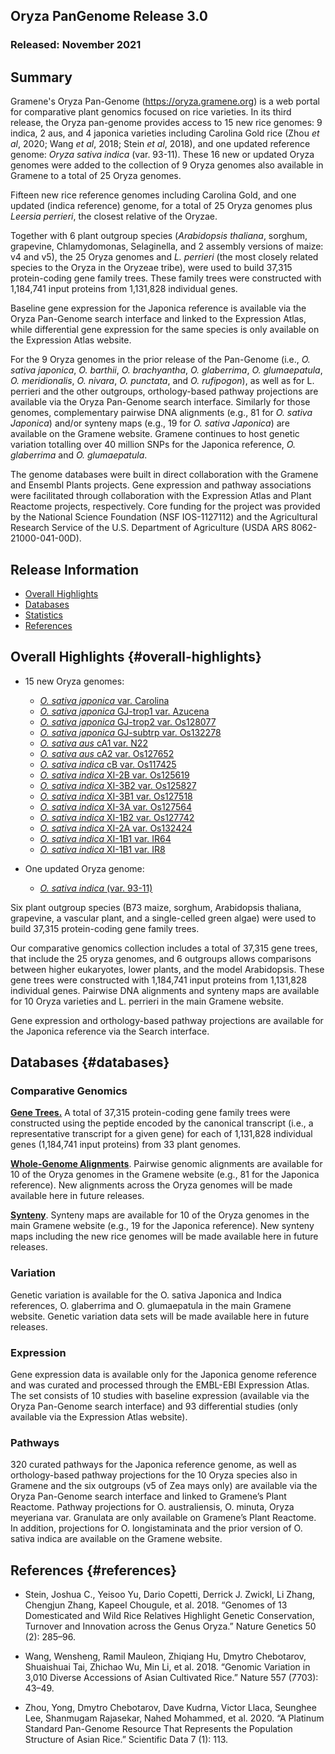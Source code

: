 ## Oryza PanGenome Release 3.0
### Released: November 2021
## Summary

Gramene's Oryza Pan-Genome (https://oryza.gramene.org) is a web portal for comparative plant genomics focused on rice varieties. In its third release, the Oryza pan-genome provides access to 15 new rice genomes: 9 indica, 2 aus, and 4 japonica varieties including Carolina Gold rice (Zhou _et al_, 2020; Wang _et al_, 2018; Stein _et al_, 2018), and one updated reference genome: _Oryza sativa indica_ (var. 93-11). These 16 new or updated Oryza genomes were added to the collection of 9 Oryza genomes also available in Gramene to a total of 25 Oryza genomes.

Fifteen new rice reference genomes including Carolina Gold, and one updated (indica reference) genome, for a total of 25 Oryza genomes plus _Leersia perrieri_, the closest relative of the Oryzae.

Together with 6 plant outgroup species (_Arabidopsis thaliana_, sorghum, grapevine, Chlamydomonas, Selaginella, and 2 assembly versions of maize: v4 and v5), the 25 Oryza genomes and _L. perrieri_ (the most closely related species to the Oryza in the Oryzeae tribe), were used to build 37,315 protein-coding gene family trees. These family trees were constructed with 1,184,741 input proteins from 1,131,828 individual genes.

Baseline gene expression for the Japonica reference is available via the Oryza Pan-Genome search interface and linked to the Expression Atlas, while differential gene expression for the same species is only available on the Expression Atlas website.

For the 9 Oryza genomes in the prior release of the Pan-Genome (i.e., _O. sativa japonica_, _O. barthii_, _O. brachyantha_, _O. glaberrima_, _O. glumaepatula_, _O. meridionalis_, _O. nivara_, _O. punctata_, and _O. rufipogon_), as well as for L. perrieri and the other outgroups, orthology-based pathway projections are available via the Oryza Pan-Genome search interface. Similarly for those genomes, complementary pairwise DNA alignments (e.g., 81 for _O. sativa Japonica_) and/or synteny maps (e.g., 19 for _O. sativa Japonica_) are available on the Gramene website. Gramene continues to host genetic variation totalling over 40 million SNPs for the Japonica reference, _O. glaberrima_ and _O. glumaepatula_.

The genome databases were built in direct collaboration with the Gramene and Ensembl Plants projects. Gene expression and pathway associations were facilitated through collaboration with the Expression Atlas and Plant Reactome projects, respectively. Core funding for the project was provided by the National Science Foundation (NSF IOS-1127112) and the Agricultural Research Service of the U.S. Department of Agriculture (USDA ARS 8062-21000-041-00D).  

## Release Information
- [Overall Highlights](#overall-highlights)
- [Databases](#databases)
- [Statistics](#statistics)
- [References](#references)

## Overall Highlights {#overall-highlights}

- 15 new Oryza genomes:

  - [_O. sativa japonica_ var. Carolina](https://oryza-ensembl.gramene.org/Oryza_carolina)
  - [_O. sativa japonica_ GJ-trop1 var. Azucena](https://oryza-ensembl.gramene.org/Oryza_sativaazucena)
  - [_O. sativa japonica_ GJ-trop2 var. Os128077](https://oryza-ensembl.gramene.org/Oryza_sativa128077)
  - [_O. sativa japonica_ GJ-subtrp var. Os132278](https://oryza-ensembl.gramene.org/Oryza_sativa132278)
  - [_O. sativa aus_ cA1 var. N22](https://oryza-ensembl.gramene.org/Oryza_aus)
  - [_O. sativa aus_ cA2 var. Os127652](https://oryza-ensembl.gramene.org/Oryza_sativa127652)
  - [_O. sativa indica_ cB var. Os117425](https://oryza-ensembl.gramene.org/Oryza_sativa117425)
  - [_O. sativa indica_ XI-2B var. Os125619](https://oryza-ensembl.gramene.org/Oryza_sativa125619)
  - [_O. sativa indica_ XI-3B2 var. Os125827](https://oryza-ensembl.gramene.org/Oryza_sativa125827)
  - [_O. sativa indica_ XI-3B1 var. Os127518](https://oryza-ensembl.gramene.org/Oryza_sativa127518)
  - [_O. sativa indica_ XI-3A var. Os127564](https://oryza-ensembl.gramene.org/Oryza_sativa127564)
  - [_O. sativa indica_ XI-1B2 var. Os127742](https://oryza-ensembl.gramene.org/Oryza_sativa127742)
  - [_O. sativa indica_ XI-2A var. Os132424](https://oryza-ensembl.gramene.org/Oryza_sativa132424)
  - [_O. sativa indica_ XI-1B1 var. IR64](https://oryza-ensembl.gramene.org/Oryza_sativair64)
  - [_O. sativa indica_ XI-1B1 var. IR8](https://oryza-ensembl.gramene.org/Oryza_sativair8)


- One updated Oryza genome: 

  - [_O. sativa indica_ (var. 93-11)](https://oryza-ensembl.gramene.org/Oryza_indica)


Six plant outgroup species (B73 maize, sorghum, Arabidopsis thaliana, grapevine, a vascular plant, and a single-celled green algae) were used to build 37,315 protein-coding gene family trees.

Our comparative genomics collection includes a total of 37,315 gene trees, that include the 25 oryza genomes, and 6 outgroups allows comparisons between higher eukaryotes, lower plants, and the model Arabidopsis. These gene trees were constructed with 1,184,741 input proteins from 1,131,828 individual genes. Pairwise DNA alignments and synteny maps are available for 10 Oryza varieties and L. perrieri in the main Gramene website.

Gene expression and orthology-based pathway projections are available for the Japonica reference via the Search interface.

## Databases {#databases}
### Comparative Genomics

[**Gene Trees.**](https://oryza-ensembl.gramene.org/prot_tree_stats.html) A total of 37,315 protein-coding gene family trees were constructed using the peptide encoded by the canonical transcript (i.e., a representative transcript for a given gene) for each of 1,131,828 individual genes (1,184,741 input proteins) from 33 plant genomes.

[**Whole-Genome Alignments**](https://oryza-ensembl.gramene.org/compara_analyses.html). Pairwise genomic alignments are available for 10 of the Oryza genomes in the Gramene website (e.g., 81 for the Japonica reference). New alignments across the Oryza genomes will be made available here in future releases.

[**Synteny**](https://oryza-ensembl.gramene.org/compara_analyses.html). Synteny maps are available for 10 of the Oryza genomes in the main Gramene website (e.g., 19 for the Japonica reference). New synteny maps including the new rice genomes will be made available here in future releases.

### Variation

Genetic variation is available for the O. sativa Japonica and Indica references, O. glaberrima and O. glumaepatula in the main Gramene website. Genetic variation data sets will be made available here in future releases.

### Expression

Gene expression data is available only for the Japonica genome reference and was curated and processed through the EMBL-EBI Expression Atlas. The set consists of 10 studies with baseline expression (available via the Oryza Pan-Genome search interface) and 93 differential studies (only available via the Expression Atlas website).

### Pathways

320 curated pathways for the Japonica reference genome, as well as orthology-based pathway projections for the 10 Oryza species also in Gramene and the six outgroups (v5 of Zea mays only) are available via the Oryza Pan-Genome search interface and linked to Gramene’s Plant Reactome. Pathway projections for O. australiensis, O. minuta, Oryza meyeriana var. Granulata are only available on Gramene’s Plant Reactome. In addition, projections for O. longistaminata and the prior version of O. sativa indica are available on the Gramene website.

## References {#references}

- Stein, Joshua C., Yeisoo Yu, Dario Copetti, Derrick J. Zwickl, Li Zhang, Chengjun Zhang, Kapeel Chougule, et al. 2018. “Genomes of 13 Domesticated and Wild Rice Relatives Highlight Genetic Conservation, Turnover and Innovation across the Genus Oryza.” Nature Genetics 50 (2): 285–96.

- Wang, Wensheng, Ramil Mauleon, Zhiqiang Hu, Dmytro Chebotarov, Shuaishuai Tai, Zhichao Wu, Min Li, et al. 2018. “Genomic Variation in 3,010 Diverse Accessions of Asian Cultivated Rice.” Nature 557 (7703): 43–49.

- Zhou, Yong, Dmytro Chebotarov, Dave Kudrna, Victor Llaca, Seunghee Lee, Shanmugam Rajasekar, Nahed Mohammed, et al. 2020. “A Platinum Standard Pan-Genome Resource That Represents the Population Structure of Asian Rice.” Scientific Data 7 (1): 113.
